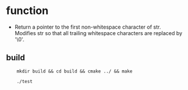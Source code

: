 # function
* Return a pointer to the first non-whitespace character of str. <br>
  Modifies str so that all trailing whitespace characters are replaced by '\0'.

## build
		mkdir build && cd build && cmake ../ && make

		./test
